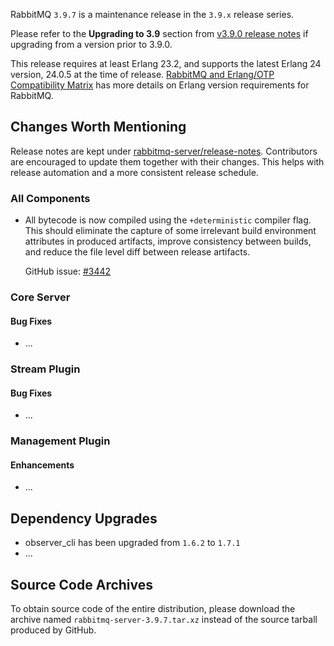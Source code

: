 RabbitMQ `3.9.7` is a maintenance release in the `3.9.x` release series.

Please refer to the **Upgrading to 3.9** section from [v3.9.0 release notes](https://github.com/rabbitmq/rabbitmq-server/releases/tag/v3.9.0) if upgrading from a version prior to 3.9.0.

This release requires at least Erlang 23.2, and supports the latest Erlang 24 version, 24.0.5 at the time of release. [RabbitMQ and Erlang/OTP Compatibility Matrix](https://www.rabbitmq.com/which-erlang.html) has more details on Erlang version requirements for RabbitMQ.



## Changes Worth Mentioning

Release notes are kept under [rabbitmq-server/release-notes](https://github.com/rabbitmq/rabbitmq-server/tree/v3.9.x/release-notes).
Contributors are encouraged to update them together with their changes. This helps with release automation and a more consistent release schedule.

### All Components

  * All bytecode is now compiled using the `+deterministic` compiler flag. This should eliminate the capture of some irrelevant build environment attributes in produced artifacts, improve consistency between builds, and reduce the file level diff between release artifacts.

    GitHub issue: [#3442](https://github.com/rabbitmq/rabbitmq-server/pull/3442)

### Core Server

#### Bug Fixes

* ...

### Stream Plugin

#### Bug Fixes

 * ...

### Management Plugin

#### Enhancements

  * ...


## Dependency Upgrades

 * observer_cli has been upgraded from `1.6.2` to `1.7.1`
 * ...


## Source Code Archives

To obtain source code of the entire distribution, please download the archive named `rabbitmq-server-3.9.7.tar.xz` instead of the source tarball produced by GitHub.

